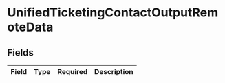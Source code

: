 # UnifiedTicketingContactOutputRemoteData


## Fields

| Field       | Type        | Required    | Description |
| ----------- | ----------- | ----------- | ----------- |